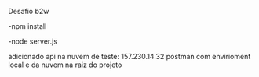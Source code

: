 Desafio b2w

-npm install

-node server.js

adicionado api na nuvem de teste: 157.230.14.32
postman com envirioment local e da nuvem na raiz do projeto
